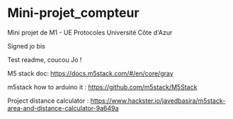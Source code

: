 # Mini-projet_compteur
Mini projet de M1 - UE Protocoles Université Côte d'Azur

Signed jo bis

Test readme, coucou Jo !

M5 stack doc: https://docs.m5stack.com/#/en/core/gray

m5stack how to arduino it : https://github.com/m5stack/M5Stack

Project distance calculator : https://www.hackster.io/javedbasira/m5stack-area-and-distance-calculator-9a649a
